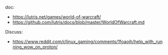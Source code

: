 doc:
- https://lutris.net/games/world-of-warcraft/
- https://github.com/lutris/docs/blob/master/WorldOfWarcraft.md


Discuss:
- https://www.reddit.com/r/linux_gaming/comments/1foaojh/help_with_running_wow_on_proton/
